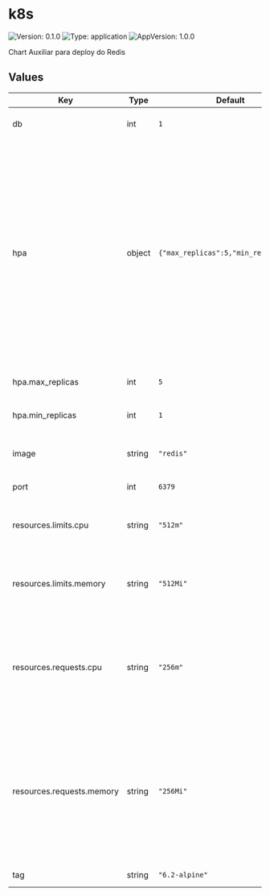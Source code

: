 # k8s

![Version: 0.1.0](https://img.shields.io/badge/Version-0.1.0-informational?style=flat-square) ![Type: application](https://img.shields.io/badge/Type-application-informational?style=flat-square) ![AppVersion: 1.0.0](https://img.shields.io/badge/AppVersion-1.0.0-informational?style=flat-square)

Chart Auxiliar para deploy do Redis

## Values

| Key | Type | Default | Description |
|-----|------|---------|-------------|
| db | int | `1` | Banco de Dados usado pelo cache: 0-15 |
| hpa | object | `{"max_replicas":5,"min_replicas":1}` | O Horizontal Pod Autoscaler (HPA) é um recurso no Kubernetes que ajusta automaticamente o número de réplicas de um Deployment, ReplicaSet ou StatefulSet com base na utilização de recursos ou métricas personalizadas, garantindo uma escalabilidade dinâmica para atender às demandas variáveis. |
| hpa.max_replicas | int | `5` | Máximo de réplicas dos pods |
| hpa.min_replicas | int | `1` | Minimo de réplicas dos pods |
| image | string | `"redis"` | Imagem docker usada para o deployment do Redis |
| port | int | `6379` | Porta usada para acesso ao mysql |
| resources.limits.cpu | string | `"512m"` | Especifica o máximo de CPU que cada pod do contêiner pode consumir. |
| resources.limits.memory | string | `"512Mi"` | Especifica o máximo de memória que cada pod do contêiner pode consumir. |
| resources.requests.cpu | string | `"256m"` | Especifica a quantidade mínima de CPU que cada pod do contêiner deve ter disponível. As unidades de medida para CPU são milicores (m). |
| resources.requests.memory | string | `"256Mi"` | Especifica a quantidade mínima de memória que cada pod do contêiner deve ter disponível. As unidades de medida para memória são bytes (B), kibibytes (Ki), mebibytes (Mi), etc. |
| tag | string | `"6.2-alpine"` | Tag da imagem do redis |


